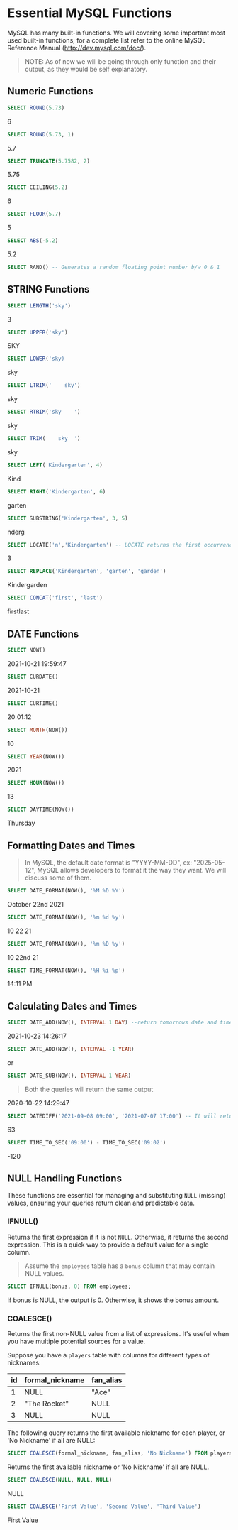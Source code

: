 # Essential MySQL Functions 

MySQL has many built-in functions. We will covering some important most used built-in functions; for a complete list refer to the online MySQL Reference Manual (http://dev.mysql.com/doc/).

> NOTE: As of now we will be going through only function and their output, as they would be self explanatory.

## Numeric Functions
```sql
SELECT ROUND(5.73)
   ```
6

```sql
SELECT ROUND(5.73, 1)
   ```
5.7

```sql
SELECT TRUNCATE(5.7582, 2)
   ```
5.75

```sql
SELECT CEILING(5.2)
   ```
6

```sql
SELECT FLOOR(5.7)
   ```
5

```sql
SELECT ABS(-5.2)
   ```
5.2

```sql
SELECT RAND() -- Generates a random floating point number b/w 0 & 1
   ```

## STRING Functions
```sql
SELECT LENGTH('sky')
   ```
3

```sql
SELECT UPPER('sky')
   ```
SKY

```sql
SELECT LOWER('sky)
   ```
sky

```sql
SELECT LTRIM('    sky')
   ```
sky

```sql
SELECT RTRIM('sky    ')
   ```
sky

```sql
SELECT TRIM('   sky  ')
   ```
sky

```sql
SELECT LEFT('Kindergarten', 4)
   ```
Kind

```sql
SELECT RIGHT('Kindergarten', 6)
   ```
garten

```sql
SELECT SUBSTRING('Kindergarten', 3, 5) 
   ```
nderg

```sql
SELECT LOCATE('n','Kindergarten') -- LOCATE returns the first occurrence of a character or character string, if found, otherwise it returns 0
   ```
3

```sql
SELECT REPLACE('Kindergarten', 'garten', 'garden')
   ```
Kindergarden

```sql
SELECT CONCAT('first', 'last')
   ```
firstlast

## DATE Functions
```sql
SELECT NOW()
   ```
2021-10-21 19:59:47

```sql
SELECT CURDATE()
   ```
2021-10-21

```sql
SELECT CURTIME()
   ```
20:01:12

```sql
SELECT MONTH(NOW())
   ```
10

```sql
SELECT YEAR(NOW())
   ```
2021

```sql
SELECT HOUR(NOW())
   ```
13

```sql
SELECT DAYTIME(NOW())
   ```
Thursday

## Formatting Dates and Times

> In MySQL, the default date format is "YYYY-MM-DD", ex: "2025-05-12", MySQL allows developers to format it the way they want. We will discuss some of them.
```sql
SELECT DATE_FORMAT(NOW(), '%M %D %Y')
   ```
October 22nd 2021

```sql
SELECT DATE_FORMAT(NOW(), '%m %d %y')
   ```
10 22 21 

```sql
SELECT DATE_FORMAT(NOW(), '%m %D %y')
   ```
10 22nd 21 

```sql
SELECT TIME_FORMAT(NOW(), '%H %i %p')
   ```
14:11 PM

## Calculating Dates and Times

```sql
SELECT DATE_ADD(NOW(), INTERVAL 1 DAY) --return tomorrows date and time
   ```

2021-10-23 14:26:17

```sql
SELECT DATE_ADD(NOW(), INTERVAL -1 YEAR)
   ```
or
```sql
SELECT DATE_SUB(NOW(), INTERVAL 1 YEAR)
   ```
> Both the queries will return the same output

2020-10-22 14:29:47

```sql
SELECT DATEDIFF('2021-09-08 09:00', '2021-07-07 17:00') -- It will return the difference in number of days, time won't be considered
   ```

63

```sql
SELECT TIME_TO_SEC('09:00') - TIME_TO_SEC('09:02')
   ```
-120

## NULL Handling Functions

These functions are essential for managing and substituting `NULL` (missing) values, ensuring your queries return clean and predictable data.

### IFNULL()

Returns the first expression if it is not `NULL`. Otherwise, it returns the second expression. This is a quick way to provide a default value for a single column.

> Assume the `employees` table has a `bonus` column that may contain NULL values.
```sql
SELECT IFNULL(bonus, 0) FROM employees;
   ```
If bonus is NULL, the output is 0. Otherwise, it shows the bonus amount.

### COALESCE()

Returns the first non-NULL value from a list of expressions. It's useful when you have multiple potential sources for a value.

Suppose you have a `players` table with columns for different types of nicknames:

| id | formal_nickname | fan_alias |
|----|----------------|-----------|
| 1  | NULL           | "Ace"     |
| 2  | "The Rocket"   | NULL      |
| 3  | NULL           | NULL      |

The following query returns the first available nickname for each player, or 'No Nickname' if all are NULL:
```sql
SELECT COALESCE(formal_nickname, fan_alias, 'No Nickname') FROM players;
   ```
Returns the first available nickname or 'No Nickname' if all are NULL.

```sql
SELECT COALESCE(NULL, NULL, NULL)
   ```
NULL

```sql
SELECT COALESCE('First Value', 'Second Value', 'Third Value')
   ```
First Value

